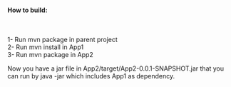 <h4>How to build:</h6>
<br>
<p>
1- Run mvn package in parent project <br>
2- Run mvn install in App1 <br>
3- Run mvn package in App2 <br>

Now you have a jar file in App2/target/App2-0.0.1-SNAPSHOT.jar that you can run by java -jar which includes App1 as dependency.
</p>
